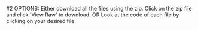 #2 OPTIONS:
Either download all the files using the zip. Click on the zip file and click 'View Raw' to download.
OR
Look at the code of each file by clicking on your desired file
